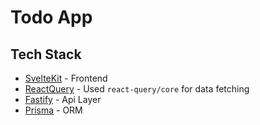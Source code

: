 # Todo App

## Tech Stack

-   [SvelteKit](https://kit.svelte.dev/) - Frontend
-   [ReactQuery](https://www.npmjs.com/package/react-query) - Used `react-query/core` for data fetching
-   [Fastify](https://www.fastify.io/) - Api Layer
-   [Prisma](https://www.prisma.io/) - ORM

